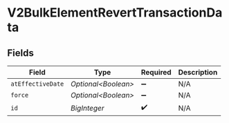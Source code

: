 # V2BulkElementRevertTransactionData


## Fields

| Field                | Type                 | Required             | Description          |
| -------------------- | -------------------- | -------------------- | -------------------- |
| `atEffectiveDate`    | *Optional\<Boolean>* | :heavy_minus_sign:   | N/A                  |
| `force`              | *Optional\<Boolean>* | :heavy_minus_sign:   | N/A                  |
| `id`                 | *BigInteger*         | :heavy_check_mark:   | N/A                  |